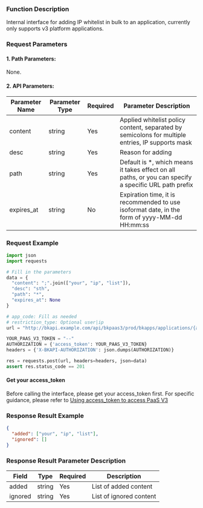 ### Function Description
Internal interface for adding IP whitelist in bulk to an application, currently only supports v3 platform applications.

### Request Parameters

#### 1. Path Parameters:
None.

#### 2. API Parameters:

| Parameter Name | Parameter Type | Required | Parameter Description |
| -------------- | -------------- | -------- | --------------------- |
| content        | string         | Yes      | Applied whitelist policy content, separated by semicolons for multiple entries, IP supports mask |
| desc           | string         | Yes      | Reason for adding     |
| path           | string         | Yes      | Default is *, which means it takes effect on all paths, or you can specify a specific URL path prefix |
| expires_at     | string         | No       | Expiration time, it is recommended to use isoformat date, in the form of yyyy-MM-dd HH:mm:ss |

### Request Example
```python
import json
import requests

# Fill in the parameters
data = {
  "content": ";".join(["your", "ip", "list"]),
  "desc": "sth",
  "path": "*",
  "expires_at": None
}

# app_code: Fill as needed
# restriction_type: Optional user|ip
url = "http://bkapi.example.com/api/bkpaas3/prod/bkapps/applications/{app_code}/access_control/restriction_type/{restriction_type}/strategy/"

YOUR_PAAS_V3_TOKEN = "--"
AUTHORIZATION = {'access_token': YOUR_PAAS_V3_TOKEN}
headers = {'X-BKAPI-AUTHORIZATION': json.dumps(AUTHORIZATION)}

res = requests.post(url, headers=headers, json=data)
assert res.status_code == 201
```
#### Get your access_token
Before calling the interface, please get your access_token first. For specific guidance, please refer to [Using access_token to access PaaS V3](https://bk.tencent.com/docs/markdown/PaaS3.0/topics/paas/access_token)

### Response Result Example
```json
{
  "added": ["your", "ip", "list"],
  "ignored": []
}
```

### Response Result Parameter Description

| Field   | Type   | Required | Description             |
| ------- | ------ | -------- | ----------------------- |
| added   | string | Yes      | List of added content   |
| ignored | string | Yes      | List of ignored content |
